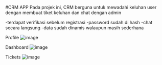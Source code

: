 #CRM APP
Pada projek ini, CRM berguna untuk mewadahi keluhan user dengan membuat tiket keluhan dan chat dengan admin

-terdapat verifikasi sebelum registrasi
-password sudah di hash
-chat secara langsung
-data sudah dinamis walaupun masih sederhana

Profile
![image](https://user-images.githubusercontent.com/89324014/169069773-b97b1426-3615-4d0e-973a-e161d97463f8.png)


Dashboard
![image](https://user-images.githubusercontent.com/89324014/169070247-e7c08a6e-edb1-4c2b-9c1e-d9833ec1cf67.png)


Tickets
![image](https://user-images.githubusercontent.com/89324014/169070357-16fce06d-ba11-4151-acd8-5aab27f111f1.png)
